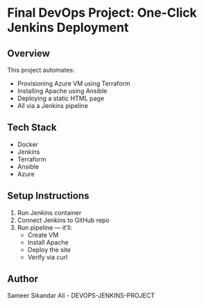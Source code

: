 # Final DevOps Project: One-Click Jenkins Deployment

## Overview
This project automates:
- Provisioning Azure VM using Terraform
- Installing Apache using Ansible
- Deploying a static HTML page
- All via a Jenkins pipeline

## Tech Stack
- Docker
- Jenkins
- Terraform
- Ansible
- Azure

## Setup Instructions
1. Run Jenkins container
2. Connect Jenkins to GitHub repo
3. Run pipeline — it’ll:
    - Create VM
    - Install Apache
    - Deploy the site
    - Verify via curl

## Author
Sameer Sikandar Ali - DEVOPS-JENKINS-PROJECT
